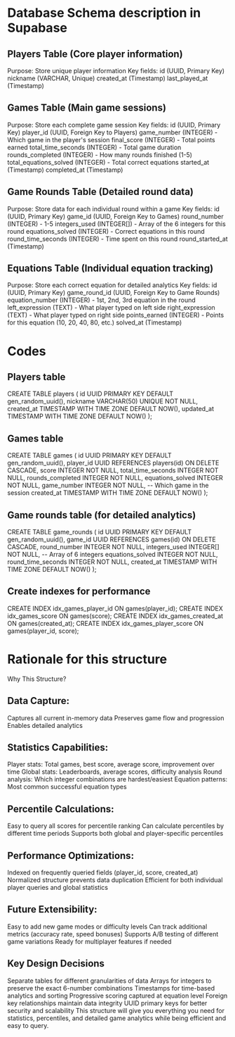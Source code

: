 # Database Schema description in Supabase
## Players Table (Core player information)
Purpose: Store unique player information
Key fields:
id (UUID, Primary Key)
nickname (VARCHAR, Unique)
created_at (Timestamp)
last_played_at (Timestamp)

## Games Table (Main game sessions)
Purpose: Store each complete game session
Key fields:
id (UUID, Primary Key)
player_id (UUID, Foreign Key to Players)
game_number (INTEGER) - Which game in the player's session
final_score (INTEGER) - Total points earned
total_time_seconds (INTEGER) - Total game duration
rounds_completed (INTEGER) - How many rounds finished (1-5)
total_equations_solved (INTEGER) - Total correct equations
started_at (Timestamp)
completed_at (Timestamp)

## Game Rounds Table (Detailed round data)
Purpose: Store data for each individual round within a game
Key fields:
id (UUID, Primary Key)
game_id (UUID, Foreign Key to Games)
round_number (INTEGER) - 1-5
integers_used (INTEGER[]) - Array of the 6 integers for this round
equations_solved (INTEGER) - Correct equations in this round
round_time_seconds (INTEGER) - Time spent on this round
round_started_at (Timestamp)

## Equations Table (Individual equation tracking)
Purpose: Store each correct equation for detailed analytics
Key fields:
id (UUID, Primary Key)
game_round_id (UUID, Foreign Key to Game Rounds)
equation_number (INTEGER) - 1st, 2nd, 3rd equation in the round
left_expression (TEXT) - What player typed on left side
right_expression (TEXT) - What player typed on right side
points_earned (INTEGER) - Points for this equation (10, 20, 40, 80, etc.)
solved_at (Timestamp)

# Codes
## Players table
CREATE TABLE players (
    id UUID PRIMARY KEY DEFAULT gen_random_uuid(),
    nickname VARCHAR(50) UNIQUE NOT NULL,
    created_at TIMESTAMP WITH TIME ZONE DEFAULT NOW(),
    updated_at TIMESTAMP WITH TIME ZONE DEFAULT NOW()
);

## Games table
CREATE TABLE games (
    id UUID PRIMARY KEY DEFAULT gen_random_uuid(),
    player_id UUID REFERENCES players(id) ON DELETE CASCADE,
    score INTEGER NOT NULL,
    total_time_seconds INTEGER NOT NULL,
    rounds_completed INTEGER NOT NULL,
    equations_solved INTEGER NOT NULL,
    game_number INTEGER NOT NULL, -- Which game in the session
    created_at TIMESTAMP WITH TIME ZONE DEFAULT NOW()
);

## Game rounds table (for detailed analytics)
CREATE TABLE game_rounds (
    id UUID PRIMARY KEY DEFAULT gen_random_uuid(),
    game_id UUID REFERENCES games(id) ON DELETE CASCADE,
    round_number INTEGER NOT NULL,
    integers_used INTEGER[] NOT NULL, -- Array of 6 integers
    equations_solved INTEGER NOT NULL,
    round_time_seconds INTEGER NOT NULL,
    created_at TIMESTAMP WITH TIME ZONE DEFAULT NOW()
);

## Create indexes for performance
CREATE INDEX idx_games_player_id ON games(player_id);
CREATE INDEX idx_games_score ON games(score);
CREATE INDEX idx_games_created_at ON games(created_at);
CREATE INDEX idx_games_player_score ON games(player_id, score);

# Rationale for this structure
Why This Structure?
## Data Capture:
Captures all current in-memory data
Preserves game flow and progression
Enables detailed analytics

## Statistics Capabilities:
Player stats: Total games, best score, average score, improvement over time
Global stats: Leaderboards, average scores, difficulty analysis
Round analysis: Which integer combinations are hardest/easiest
Equation patterns: Most common successful equation types

## Percentile Calculations:
Easy to query all scores for percentile ranking
Can calculate percentiles by different time periods
Supports both global and player-specific percentiles

## Performance Optimizations:
Indexed on frequently queried fields (player_id, score, created_at)
Normalized structure prevents data duplication
Efficient for both individual player queries and global statistics

## Future Extensibility:
Easy to add new game modes or difficulty levels
Can track additional metrics (accuracy rate, speed bonuses)
Supports A/B testing of different game variations
Ready for multiplayer features if needed

## Key Design Decisions
Separate tables for different granularities of data
Arrays for integers to preserve the exact 6-number combinations
Timestamps for time-based analytics and sorting
Progressive scoring captured at equation level
Foreign key relationships maintain data integrity
UUID primary keys for better security and scalability
This structure will give you everything you need for statistics, percentiles, and detailed game analytics while being efficient and easy to query.
